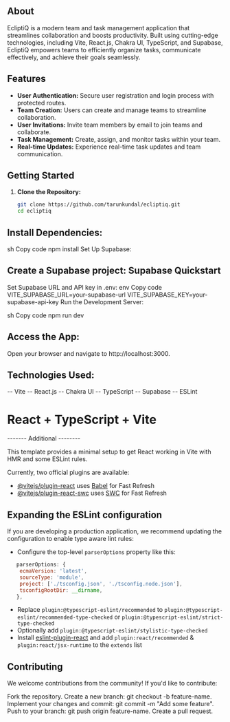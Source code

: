 ## About

EcliptiQ is a modern team and task management application that streamlines collaboration and boosts productivity. Built using cutting-edge technologies, including Vite, React.js, Chakra UI, TypeScript, and Supabase, EcliptiQ empowers teams to efficiently organize tasks, communicate effectively, and achieve their goals seamlessly.

## Features

- **User Authentication:** Secure user registration and login process with protected routes.
- **Team Creation:** Users can create and manage teams to streamline collaboration.
- **User Invitations:** Invite team members by email to join teams and collaborate.
- **Task Management:** Create, assign, and monitor tasks within your team.
- **Real-time Updates:** Experience real-time task updates and team communication.
  
## Getting Started

1. **Clone the Repository:**

   ```sh
   git clone https://github.com/tarunkundal/ecliptiq.git
   cd ecliptiq

## Install Dependencies:
sh
Copy code
npm install
Set Up Supabase:

## Create a Supabase project: Supabase Quickstart
Set Supabase URL and API key in .env:
env
Copy code
VITE_SUPABASE_URL=your-supabase-url
VITE_SUPABASE_KEY=your-supabase-api-key
Run the Development Server:

sh
Copy code
npm run dev

## Access the App:
Open your browser and navigate to http://localhost:3000.

## Technologies Used:
-- Vite
-- React.js
-- Chakra UI
-- TypeScript
-- Supabase
-- ESLint

# React + TypeScript + Vite
------- Additional --------

This template provides a minimal setup to get React working in Vite with HMR and some ESLint rules.

Currently, two official plugins are available:

- [@vitejs/plugin-react](https://github.com/vitejs/vite-plugin-react/blob/main/packages/plugin-react/README.md) uses [Babel](https://babeljs.io/) for Fast Refresh
- [@vitejs/plugin-react-swc](https://github.com/vitejs/vite-plugin-react-swc) uses [SWC](https://swc.rs/) for Fast Refresh

## Expanding the ESLint configuration

If you are developing a production application, we recommend updating the configuration to enable type aware lint rules:

- Configure the top-level `parserOptions` property like this:

```js
   parserOptions: {
    ecmaVersion: 'latest',
    sourceType: 'module',
    project: ['./tsconfig.json', './tsconfig.node.json'],
    tsconfigRootDir: __dirname,
   },
```

- Replace `plugin:@typescript-eslint/recommended` to `plugin:@typescript-eslint/recommended-type-checked` or `plugin:@typescript-eslint/strict-type-checked`
- Optionally add `plugin:@typescript-eslint/stylistic-type-checked`
- Install [eslint-plugin-react](https://github.com/jsx-eslint/eslint-plugin-react) and add `plugin:react/recommended` & `plugin:react/jsx-runtime` to the `extends` list

## Contributing
We welcome contributions from the community! If you'd like to contribute:

Fork the repository.
Create a new branch: git checkout -b feature-name.
Implement your changes and commit: git commit -m "Add some feature".
Push to your branch: git push origin feature-name.
Create a pull request.
